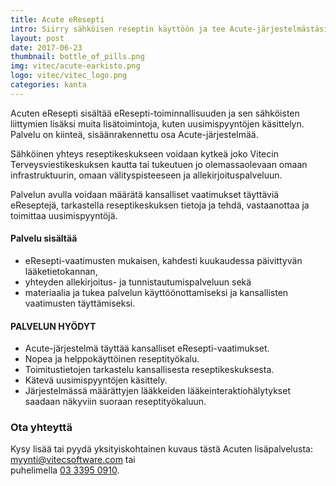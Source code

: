 ```yaml
---
title: Acute eResepti
intro: Siirry sähköisen reseptin käyttöön ja tee Acute-järjestelmästäsi eResepti-yhteensopiva.
layout: post
date: 2017-06-23
thumbnail: bottle_of_pills.png
img: vitec/acute-earkisto.png
logo: vitec/vitec_logo.png
categories: kanta
---
```

Acuten eResepti sisältää eResepti-toiminnallisuuden ja sen sähköisten liittymien lisäksi muita lisätoimintoja, kuten uusimispyyntöjen käsittelyn. Palvelu on kiinteä, sisäänrakennettu osa Acute-järjestelmää. 

Sähköinen yhteys reseptikeskukseen voidaan kytkeä joko Vitecin Terveysviestikeskuksen kautta tai tukeutuen jo olemassaolevaan omaan infrastruktuurin, 
omaan välityspisteeseen ja allekirjoituspalveluun. 

Palvelun avulla voidaan määrätä kansalliset vaatimukset täyttäviä eReseptejä,
tarkastella reseptikeskuksen tietoja ja tehdä, vastaanottaa ja toimittaa uusimispyyntöjä.

#### Palvelu sisältää

- eResepti-vaatimusten mukaisen, kahdesti kuukaudessa päivittyvän lääketietokannan,
- yhteyden allekirjoitus- ja tunnistautumispalveluun sekä
- materiaalia ja tukea palvelun käyttöönottamiseksi ja kansallisten vaatimusten täyttämiseksi.

#### PALVELUN HYÖDYT

- Acute-järjestelmä täyttää kansalliset eResepti-vaatimukset.
- Nopea ja helppokäyttöinen reseptityökalu.
- Toimitustietojen tarkastelu kansallisesta reseptikeskuksesta.
- Kätevä uusimispyyntöjen käsittely.
- Järjestelmässä määrättyjen lääkkeiden lääkeinteraktiohälytykset saadaan näkyviin suoraan reseptityökaluun.

### Ota yhteyttä

Kysy lisää tai pyydä yksityiskohtainen kuvaus tästä Acuten lisäpalvelusta: 
[myynti@vitecsoftware.com](mailto://myynti@vitecsoftware.com) tai  
puhelimella [03 3395 0910](tel://+358333950910).
